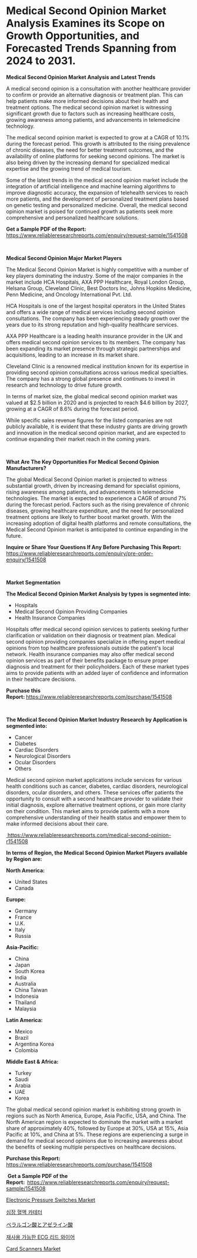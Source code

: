 <p><h1>Medical Second Opinion Market Analysis Examines its Scope on Growth Opportunities, and Forecasted Trends Spanning from 2024 to 2031.</h1></p><p><strong>Medical Second Opinion Market Analysis and Latest Trends</strong></p>
<p><p>A medical second opinion is a consultation with another healthcare provider to confirm or provide an alternative diagnosis or treatment plan. This can help patients make more informed decisions about their health and treatment options. The medical second opinion market is witnessing significant growth due to factors such as increasing healthcare costs, growing awareness among patients, and advancements in telemedicine technology.</p><p>The medical second opinion market is expected to grow at a CAGR of 10.1% during the forecast period. This growth is attributed to the rising prevalence of chronic diseases, the need for better treatment outcomes, and the availability of online platforms for seeking second opinions. The market is also being driven by the increasing demand for specialized medical expertise and the growing trend of medical tourism.</p><p>Some of the latest trends in the medical second opinion market include the integration of artificial intelligence and machine learning algorithms to improve diagnostic accuracy, the expansion of telehealth services to reach more patients, and the development of personalized treatment plans based on genetic testing and personalized medicine. Overall, the medical second opinion market is poised for continued growth as patients seek more comprehensive and personalized healthcare solutions.</p></p>
<p><strong>Get a Sample PDF of the Report:&nbsp;</strong> <a href="https://www.reliableresearchreports.com/enquiry/request-sample/1541508">https://www.reliableresearchreports.com/enquiry/request-sample/1541508</a></p>
<p>&nbsp;</p>
<p><strong>Medical Second Opinion Major Market Players</strong></p>
<p><p>The Medical Second Opinion Market is highly competitive with a number of key players dominating the industry. Some of the major companies in the market include HCA Hospitals, AXA PPP Healthcare, Royal London Group, Helsana Group, Cleveland Clinic, Best Doctors Inc, Johns Hopkins Medicine, Penn Medicine, and Oncology International Pvt. Ltd.</p><p>HCA Hospitals is one of the largest hospital operators in the United States and offers a wide range of medical services including second opinion consultations. The company has been experiencing steady growth over the years due to its strong reputation and high-quality healthcare services.</p><p>AXA PPP Healthcare is a leading health insurance provider in the UK and offers medical second opinion services to its members. The company has been expanding its market presence through strategic partnerships and acquisitions, leading to an increase in its market share.</p><p>Cleveland Clinic is a renowned medical institution known for its expertise in providing second opinion consultations across various medical specialties. The company has a strong global presence and continues to invest in research and technology to drive future growth.</p><p>In terms of market size, the global medical second opinion market was valued at $2.5 billion in 2020 and is projected to reach $4.6 billion by 2027, growing at a CAGR of 8.6% during the forecast period.</p><p>While specific sales revenue figures for the listed companies are not publicly available, it is evident that these industry giants are driving growth and innovation in the medical second opinion market, and are expected to continue expanding their market reach in the coming years.</p></p>
<p>&nbsp;</p>
<p><strong>What Are The Key Opportunities For Medical Second Opinion Manufacturers?</strong></p>
<p><p>The global Medical Second Opinion market is projected to witness substantial growth, driven by increasing demand for specialist opinions, rising awareness among patients, and advancements in telemedicine technologies. The market is expected to experience a CAGR of around 7% during the forecast period. Factors such as the rising prevalence of chronic diseases, growing healthcare expenditure, and the need for personalized treatment options are likely to further boost market growth. With the increasing adoption of digital health platforms and remote consultations, the Medical Second Opinion market is anticipated to continue expanding in the future.</p></p>
<p><strong>Inquire or Share Your Questions If Any Before Purchasing This Report:</strong> <a href="https://www.reliableresearchreports.com/enquiry/pre-order-enquiry/1541508">https://www.reliableresearchreports.com/enquiry/pre-order-enquiry/1541508</a></p>
<p>&nbsp;</p>
<p><strong>Market Segmentation</strong></p>
<p><strong>The Medical Second Opinion Market Analysis by types is segmented into:</strong></p>
<p><ul><li>Hospitals</li><li>Medical Second Opinion Providing Companies</li><li>Health Insurance Companies</li></ul></p>
<p><p>Hospitals offer medical second opinion services to patients seeking further clarification or validation on their diagnosis or treatment plan. Medical second opinion providing companies specialize in offering expert medical opinions from top healthcare professionals outside the patient's local network. Health insurance companies may also offer medical second opinion services as part of their benefits package to ensure proper diagnosis and treatment for their policyholders. Each of these market types aims to provide patients with an added layer of confidence and information in their healthcare decisions.</p></p>
<p><strong>Purchase this Report:&nbsp;</strong><a href="https://www.reliableresearchreports.com/purchase/1541508">https://www.reliableresearchreports.com/purchase/1541508</a></p>
<p>&nbsp;</p>
<p><strong>The Medical Second Opinion Market Industry Research by Application is segmented into:</strong></p>
<p><ul><li>Cancer</li><li>Diabetes</li><li>Cardiac Disorders</li><li>Neurological Disorders</li><li>Ocular Disorders</li><li>Others</li></ul></p>
<p><p>Medical second opinion market applications include services for various health conditions such as cancer, diabetes, cardiac disorders, neurological disorders, ocular disorders, and others. These services offer patients the opportunity to consult with a second healthcare provider to validate their initial diagnosis, explore alternative treatment options, or gain more clarity on their condition. This market aims to provide patients with a more comprehensive understanding of their health status and empower them to make informed decisions about their care.</p></p>
<p><a href="https://www.reliableresearchreports.com/medical-second-opinion-r1541508">&nbsp;https://www.reliableresearchreports.com/medical-second-opinion-r1541508</a></p>
<p><strong>In terms of Region, the Medical Second Opinion Market Players available by Region are:</strong></p>
<p>
    <p> <strong> North America: </strong>
        <ul>
            <li>United States</li>
            <li>Canada</li>
        </ul>
        </p> 
    <p> <strong> Europe: </strong>
        <ul>
            <li>Germany</li>
            <li>France</li>
            <li>U.K.</li>
            <li>Italy</li>
            <li>Russia</li>
        </ul>
        </p> 
    <p> <strong> Asia-Pacific: </strong>
        <ul>
            <li>China</li>
            <li>Japan</li>
            <li>South Korea</li>
            <li>India</li>
            <li>Australia</li>
            <li>China Taiwan</li>
            <li>Indonesia</li>
            <li>Thailand</li>
            <li>Malaysia</li>
        </ul>
        </p> 
    <p> <strong> Latin America: </strong>
        <ul>
            <li>Mexico</li>
            <li>Brazil</li>
            <li>Argentina Korea</li>
            <li>Colombia</li>
        </ul>
        </p> 
    <p> <strong> Middle East & Africa: </strong>
        <ul>
            <li>Turkey</li>
            <li>Saudi</li>
            <li>Arabia</li>
            <li>UAE</li>
            <li>Korea</li>
        </ul>
    </p>
    </p>
<p><p>The global medical second opinion market is exhibiting strong growth in regions such as North America, Europe, Asia Pacific, USA, and China. The North American region is expected to dominate the market with a market share of approximately 40%, followed by Europe at 30%, USA at 15%, Asia Pacific at 10%, and China at 5%. These regions are experiencing a surge in demand for medical second opinions due to increasing awareness about the benefits of seeking multiple perspectives on healthcare decisions.</p></p>
<p><strong>Purchase this Report: </strong><a href="https://www.reliableresearchreports.com/purchase/1541508">https://www.reliableresearchreports.com/purchase/1541508</a></p>
<p>&nbsp;<strong>Get a Sample PDF of the Report:&nbsp;&nbsp;</strong><a href="https://www.reliableresearchreports.com/enquiry/request-sample/1541508">https://www.reliableresearchreports.com/enquiry/request-sample/1541508</a></p>
<p><strong></strong></p>
<p><p><a href="https://github.com/EbonyHane1955/Market-Research-Report-List-1/blob/main/electronic-pressure-switches-market.md">Electronic Pressure Switches Market</a></p><p><a href="https://github.com/bbbexter1/Market-Research-Report-List-1/blob/main/8205382179319.md">심장 혈액 카테터</a></p><p><a href="https://github.com/dawson566/Market-Research-Report-List-2/blob/main/8497959166143.md">ペラルゴン酸とアゼライン酸</a></p><p><a href="https://github.com/AlexanderElliott1993/Market-Research-Report-List-1/blob/main/4802962179320.md">재사용 가능한 ECG 리드 와이어</a></p><p><a href="https://github.com/NaomieConner2023/Market-Research-Report-List-1/blob/main/card-scanners-market.md">Card Scanners Market</a></p></p>